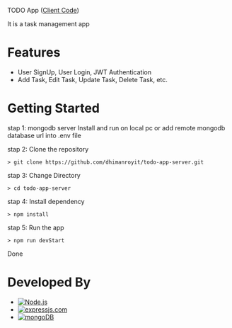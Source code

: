 TODO App ([Client Code](https://github.com/dhimanroyit/todo-app-client.git))

It is a task management app

# Features

- User SignUp, User Login, JWT Authentication
- Add Task, Edit Task, Update Task, Delete Task, etc.

# Getting Started

stap 1: mongodb server Install and run on local pc or add remote mongodb database url into .env file

stap 2: Clone the repository

```
> git clone https://github.com/dhimanroyit/todo-app-server.git
```

stap 3: Change Directory

```
> cd todo-app-server
```

stap 4: Install dependency

```
> npm install
```

stap 5: Run the app

```
> npm run devStart
```

Done

# Developed By

- [![Node.js](https://img.shields.io/badge/Node.js-43853D?style=for-the-badge&logo=node.js&logoColor=white)](https://nodejs.org/en/)
- [![expressjs.com](https://img.shields.io/badge/Express.js-000000?style=for-the-badge&logo=express&logoColor=white)](https://expressjs.com/)
- [![mongoDB](https://img.shields.io/badge/MongoDB-4EA94B?style=for-the-badge&logo=mongodb&logoColor=white)](https://www.mongodb.com/)
